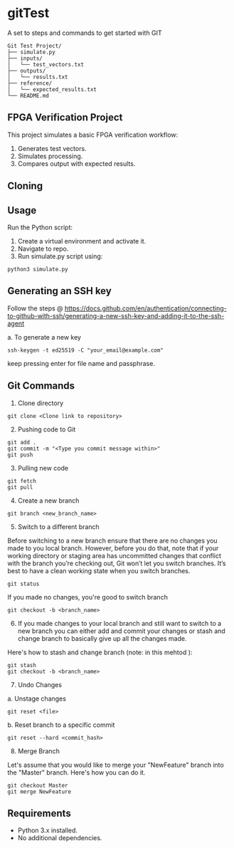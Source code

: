 
# gitTest
A set to steps and commands to get started with GIT
```
Git Test Project/
├── simulate.py
├── inputs/
│   └── test_vectors.txt
├── outputs/
│   └── results.txt
├── reference/
│   └── expected_results.txt
└── README.md
```
## FPGA Verification Project

This project simulates a basic FPGA verification workflow:
1. Generates test vectors.
2. Simulates processing.
3. Compares output with expected results.

## Cloning 

## Usage

Run the Python script:

1. Create a virtual environment and activate it.
2. Navigate to repo.
3. Run simulate.py script using:
```
python3 simulate.py
```

## Generating an SSH key

Follow the steps @ https://docs.github.com/en/authentication/connecting-to-github-with-ssh/generating-a-new-ssh-key-and-adding-it-to-the-ssh-agent

a. To generate a new key

```
ssh-keygen -t ed25519 -C "your_email@example.com"
```

keep pressing enter for file name and passphrase.

## Git Commands

1. Clone directory

```
git clone <Clone link to repository>
```

2. Pushing code to Git

```
git add .
git commit -m "<Type you commit message within>"
git push
```

3. Pulling new code
```
git fetch
git pull
```

4. Create a new branch
```
git branch <new_branch_name>
```

5. Switch to a different branch

Before switching to a new branch ensure that there are no changes you made to you local branch. However, before you do that, note that if your working directory or staging area has uncommitted changes that conflict with the branch you’re checking out, Git won’t let you switch branches. It’s best to have a clean working state when you switch branches.
```
git status

```
If you made no changes, you're good to switch branch
```
git checkout -b <branch_name>
```

6. If you made changes to your local branch and still want to switch to a new branch you can either add and commit your changes or stash and change branch to basically give up all the changes made.

Here's how to stash and change branch (note: in this mehtod ):

```
git stash
git checkout -b <branch_name>
```

7. Undo Changes

a. Unstage changes

```
git reset <file>
```

b. Reset branch to a specific commit

```
git reset --hard <commit_hash>
```

8. Merge Branch

Let's assume that you would like to merge your "NewFeature" branch into the "Master" branch.
Here's how you can do it.

```
git checkout Master
git merge NewFeature
```



## Requirements
- Python 3.x installed.
- No additional dependencies.
